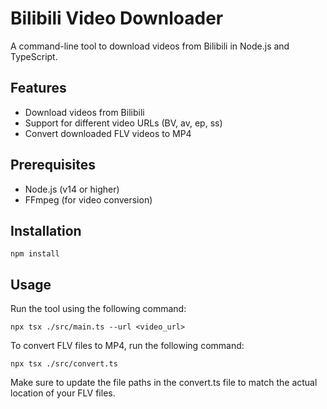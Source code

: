 # Bilibili Video Downloader

A command-line tool to download videos from Bilibili in Node.js and TypeScript.

## Features

- Download videos from Bilibili
- Support for different video URLs (BV, av, ep, ss)
- Convert downloaded FLV videos to MP4

## Prerequisites

- Node.js (v14 or higher)
- FFmpeg (for video conversion)

## Installation

```
npm install
```

## Usage

Run the tool using the following command:

```
npx tsx ./src/main.ts --url <video_url>
```

To convert FLV files to MP4, run the following command:

```
npx tsx ./src/convert.ts
```

Make sure to update the file paths in the convert.ts file to match the actual location of your FLV files.
